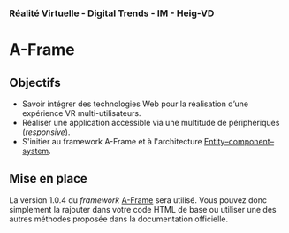 ### Réalité Virtuelle - Digital Trends - IM - Heig-VD

# A-Frame

## Objectifs

- Savoir intégrer des technologies Web pour la réalisation d’une expérience VR multi-utilisateurs.
- Réaliser une application accessible via une multitude de périphériques (*responsive*).
-  S'initier au framework A-Frame et à l'architecture [Entity–component–system](https://aframe.io/docs/1.0.0/introduction/entity-component-system.html).

## Mise en place

La version 1.0.4 du *framework* [A-Frame](https://aframe.io/docs/1.0.0/introduction/) sera utilisé. Vous pouvez donc simplement la rajouter dans votre code HTML de base ou utiliser une des autres méthodes proposée dans la documentation officielle.
<!--stackedit_data:
eyJoaXN0b3J5IjpbMTAzNTIwNzgzNSwtMTI4ODI4MjQwLC0yMD
k4ODg4Njk5LC0xNzcyODQ4NTUwLDc0MjcxOTM3MCwxOTcyMTI2
OTk4XX0=
-->